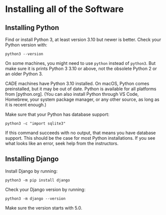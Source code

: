 Installing all of the Software
==============================

Installing Python
-----------------

Find or install Python 3, at least version 3.10 but newer is better.
Check your Python version with:

    python3 --version

On some machines, you might need to use `python` instead of `python3`.
But make sure it is prints Python 3 3.10 or above, not the obsolete
Python 2 or an older Python 3.

CADE machines have Python 3.10 installed. On macOS, Python comes
preinstalled, but it may be out of date. Python is available for all
platforms from [python.org]. (You can also install Python through VS
Code, Homebrew, your system package manager, or any other source, as
long as it is recent enough.)

Make sure that your Python has database support:

    python3 -c "import sqlite3"

If this command succeeds with no output, that means you have database
support. This should be the case for most Python installations. If you
see what looks like an error, seek help from the instructors.

Installing Django
-----------------

Install Django by running:

    python3 -m pip install django

Check your Django version by running:

    python3 -m django --version
    
Make sure the version starts with 5.0.
